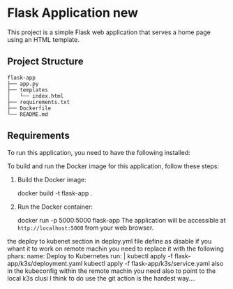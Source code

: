 # Flask Application new

This project is a simple Flask web application that serves a home page using an HTML template.

## Project Structure

```
flask-app
├── app.py
├── templates
│   └── index.html
├── requirements.txt
├── Dockerfile
└── README.md
```

## Requirements

To run this application, you need to have the following installed:


To build and run the Docker image for this application, follow these steps:

1. Build the Docker image:

   docker build -t flask-app .

2. Run the Docker container:

   
   docker run -p 5000:5000 flask-app
The application will be accessible at `http://localhost:5000` from your web browser.
 
the deploy to kubenet section in deploy.yml file define as disable if you whant it to work on 
remote machin you need to replace it with the following phars:
name: Deploy to Kubernetes
  run: |
    kubectl apply -f flask-app/k3s/deployment.yaml
    kubectl apply -f flask-app/k3s/service.yaml
also in the kubeconfig within the remote machin you need also to point to the local k3s clusi
I think to do use the git action is the hardest way....
